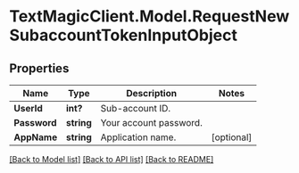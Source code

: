 # TextMagicClient.Model.RequestNewSubaccountTokenInputObject
## Properties

Name | Type | Description | Notes
------------ | ------------- | ------------- | -------------
**UserId** | **int?** | Sub-account ID. | 
**Password** | **string** | Your account password. | 
**AppName** | **string** | Application name. | [optional] 

[[Back to Model list]](../README.md#documentation-for-models) [[Back to API list]](../README.md#documentation-for-api-endpoints) [[Back to README]](../README.md)

